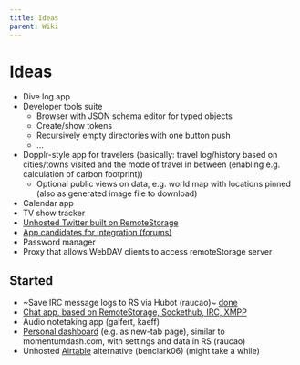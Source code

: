 ```yaml
---
title: Ideas
parent: Wiki
---
```


# Ideas

-   Dive log app
-   Developer tools suite
    -   Browser with JSON schema editor for typed objects
    -   Create/show tokens
    -   Recursively empty directories with one button push
    -   ...
-   Dopplr-style app for travelers (basically: travel log/history based on cities/towns visited and the mode of travel in between (enabling e.g. calculation of carbon footprint))
    -   Optional public views on data, e.g. world map with locations pinned (also as generated image file to download)
-   Calendar app
-   TV show tracker
-   [Unhosted Twitter built on RemoteStorage](http://jjg.preposter.us/unhosted-twitter-built-on-remotestorage.html)
-   [App candidates for integration (forums)](https://community.remotestorage.io/t/open-source-app-candidates-for-adding-remotestorage/74)
-   Password manager
-   Proxy that allows WebDAV clients to access remoteStorage server

## Started

-   ~Save IRC message logs to RS via Hubot (raucao)~ [done](https://github.com/67P/hubot-remotestorage-logger)
-   [Chat app, based on RemoteStorage, Sockethub, IRC, XMPP](https://kosmos.org/)
-   Audio notetaking app (galfert, kaeff)
-   [Personal dashboard](https://github.com/skddc/dashtab) (e.g. as new-tab page), similar to momentumdash.com, with settings and data in RS (raucao)
-   Unhosted [Airtable](https://airtable.com) alternative (benclark06) (might take a while)